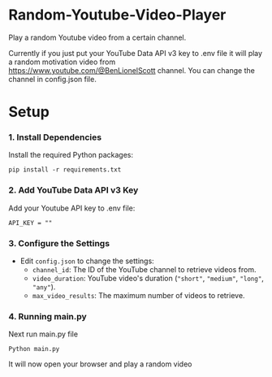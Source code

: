 # Random-Youtube-Video-Player
Play a random Youtube video from a certain channel. 

Currently if you just put your YouTube Data API v3 key to .env file it will play a random motivation video from https://www.youtube.com/@BenLionelScott channel. You can change the channel in config.json file.

# Setup

### 1. Install Dependencies
Install the required Python packages:
```
pip install -r requirements.txt
```

### 2. Add YouTube Data API v3 Key
Add your Youtube API key to .env file:
```
API_KEY = ""
```

### 3. Configure the Settings
- Edit `config.json` to change the settings:
  - `channel_id`: The ID of the YouTube channel to retrieve videos from.
  - `video_duration`: YouTube video's duration (`"short"`, `"medium"`, `"long"`, `"any"`).
  - `max_video_results`: The maximum number of videos to retrieve.


### 4. Running main.py
Next run main.py file
```
Python main.py
```
It will now open your browser and play a random video
